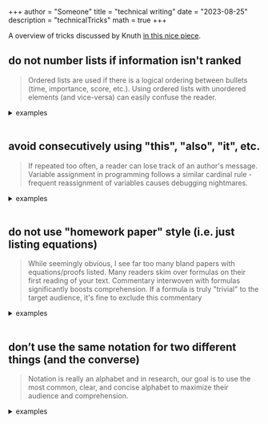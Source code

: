 +++
author = "Someone"
title = "technical writing"
date = "2023-08-25"
description = "technicalTricks"
math = true
+++

A overview of tricks discussed by Knuth [in this nice piece](https://jmlr.csail.mit.edu/reviewing-papers/knuth_mathematical_writing.pdf).
<!--more-->


## do not number lists if information isn't ranked

> Ordered lists are used if there is a logical ordering between bullets (time, importance, score, etc.). Using ordered lists with unordered elements (and vice-versa) can easily confuse the reader.

<details>
<summary> examples </summary>

**good**:

Hypothesis Testing consists of the following steps:
1. State the null and alternative hypothesis 
2. Collect data (by means of an experiment or by observation)
3. Determine an appropriate test statistic / test based on step 1 & 2
4. Compute the test statistic and p-value 

Here are some tricks for mathematical writing:
+ Separate distinct formulas by words
+ Do not start a sentence with symbols
+ Do not use logical symbols like $\forall, \exists, \therefore$ unless you're working in logic - replace with the corresponding English words "for all", "there exists", "therefore"

**bad**:

Hypothesis Testing consists of the following:
- State the null and alternative hypothesis 
- Collect data (by means of an experiment or by observation)
- Determine an appropriate test statistic / test based on the first and second part
- Compute the test statistic and p-value 

Here are some tricks for mathematical writing:
1. Separate distinct formulas by words
2. Do not start a sentence with symbols
3. Do not use logical symbols like $\forall, \exists, \therefore$ unless you're working in logic - replace with the corresponding English words "for all", "there exists", "therefore"
</details>
<br>

## avoid consecutively using "this", "also", "it", etc.

> If repeated too often, a reader can lose track of an author's message. Variable assignment in programming follows a similar cardinal rule - frequent reassignment of variables causes debugging nightmares.

<details>
<summary> examples </summary>

**good**:

The sum of deleted intervals in the Cantor set is geometrically decaying whose value is computed below:

$$ \sum\limits_{i=0}^\infty \frac{1}{3}\left(\frac{2}{3}\right)^i = \frac{1/3}{1-2/3} = 1.$$

As this sums to one, the Cantor set must have measure zero.

**bad**:

This forms a geometrically decaying series and its sum is given below

$$ \sum\limits_{i=0}^\infty \frac{1}{3}\left(\frac{2}{3}\right)^i = \frac{1/3}{1-2/3} = 1.$$

This shows that this set has measure zero...

</details>
<br>

## do not use "homework paper" style (i.e. just listing equations)

> While seemingly obvious, I see far too many bland papers with equations/proofs listed. Many readers skim over formulas on their first reading of your text. Commentary interwoven with formulas significantly boosts comprehension. If a formula is truly "trivial" to the target audience, it's fine to exclude this commentary

<details>
<summary> examples </summary>

**good**:

We can solve this problem by counting. Before painting the exterior of the cube black, there are

- $(n-2)^3$ cubes with zero faces showing
- $6(n-2)^2$ cubes with one face showing
- $4n(n-2)$ cubes with two faces showing
- $8\mathbb{I} \\\{n\geq 2\\\}$ cubes with three faces showing

Each of these $1\times 1\times 1$ sets of cubes can rotate while preserving the exterior color of the $n\times n\times n$ cube:

- If three faces are showing, 3 rotations are possible
- If two faces are showing, 2 rotations are possible
- If one face is showing, 4 rotations are possible
- If no faces are showing, 24 rotations are possible

In general, $n^3$ cubes can be placed in $n^3$ bins with $24$ rotations per cube giving us $24^{n^3}n^3!$ combinations. Thus, we obtain the probability that the exterior color is preserved:

$$\frac{24^{(n-2)^3}(n-2)^3!\times 4^{6(n-2)^2}\left(6(n-2)^2\right)!\times 2^{4n(n-2)}\left(4n(n-2)\right)!\times 3^{8\mathbb{I}\{n\geq 2\}}(8\mathbb{I}\{n\geq 2\})!}{24^{n^3}n^3!}$$

**bad**:

By counting, we obtain the desired probability:

$$ \frac{24^{(n-2)^3}(n-2)^3!\times 4^{6(n-2)^2}\left(6(n-2)^2\right)!\times 2^{4n(n-2)}\left(4n(n-2)\right)!\times 3^{8\mathbb{I}\{n\geq 2\}}(8\mathbb{I}\{n\geq 2\})!}{24^{n^3}n^3!} $$

</details>
<br>

## don’t use the same notation for two different things (and the converse)

> Notation is really an alphabet and in research, our goal is to use the most common, clear, and concise alphabet to maximize their audience and comprehension.
 
<details>
<summary> examples </summary>

**good**:

- asdf

**bad**:

- $\log\left(\log(n)\times i\times j\times k\right)=\infty$
- $\log$ has what base ($2$, $e$, etc.)?!? Does $\times$ refer to the cross product and multiplication here? 

</details>
<br>

